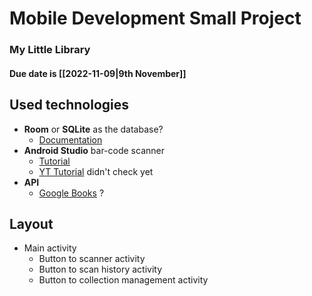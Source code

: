 # Mobile Development Small Project
### My Little Library

#### Due date is [[2022-11-09|9th November]]

## Used technologies
-  **Room** or **SQLite** as the database?
	- [Documentation](https://developer.android.com/training/data-storage/room)
- **Android Studio** bar-code scanner
	- [Tutorial](https://medium.com/analytics-vidhya/creating-a-barcode-scanner-using-android-studio-71cff11800a2)
	- [YT Tutorial](https://www.google.com/url?sa=t&rct=j&q=&esrc=s&source=web&cd=&cad=rja&uact=8&ved=2ahUKEwjEio7Eu_36AhUOrxoKHU6_CsMQwqsBegQIChAB&url=https%3A%2F%2Fwww.youtube.com%2Fwatch%3Fv%3DjtT60yFPelI&usg=AOvVaw3XmFqNFO90jSS4tHEH1YVo) didn't check yet
- **API**
	- [Google Books](https://developers.google.com/books/docs/v1/using) ?

## Layout
- Main activity
	- Button to scanner activity
	- Button to scan history activity
	- Button to collection management activity
